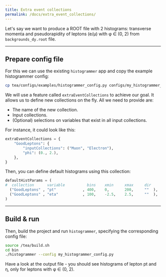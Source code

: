 ```yaml
---
title: Extra event collections
permalink: /docs/extra_event_collections/
---
```


Let's say we want to produce a ROOT file with 2 histograms: transverse momenta and pseudorapidity of leptons (e/μ) with φ ∈ (0, 2) from `backgrounds_dy.root` file.

---

## Prepare config file

For this we can use the existing `histogrammer` app and copy the example histogrammer config:

```bash
cp tea/configs/examples/histogrammer_config.py configs/my_histogrammer_config.py
```

We will use a feature called `extraEventCollections` to achieve our goal. It allows us to define new collections on the fly. All we need to provide are:
- The name of the new collection.
- Input collections.
- (Optional) selections on variables that exist in all input collections.

For instance, it could look like this:

```python
extraEventCollections = {
    "GoodLeptons": {
        "inputCollections": ("Muon", "Electron"),
        "phi": (0., 2.),
    },
}
```

Then, you can define default histograms using this collection:

```python
defaultHistParams = (
#  collection      variable          bins    xmin     xmax     dir
  ("GoodLeptons" , "pt"            , 400,    0,       200,     ""  ),
  ("GoodLeptons" , "eta"           , 100,    -2.5,    2.5,     ""  ),
)
```

---

## Build & run

Then, build the project and run `histogrammer`, specifying the corresponding config file:

```bash
source /tea/build.sh
cd bin
./histogrammer --config my_histogrammer_config.py
```

Have a look at the output file - you should see histograms of lepton pt and η, only for leptons with φ ∈ (0, 2).
